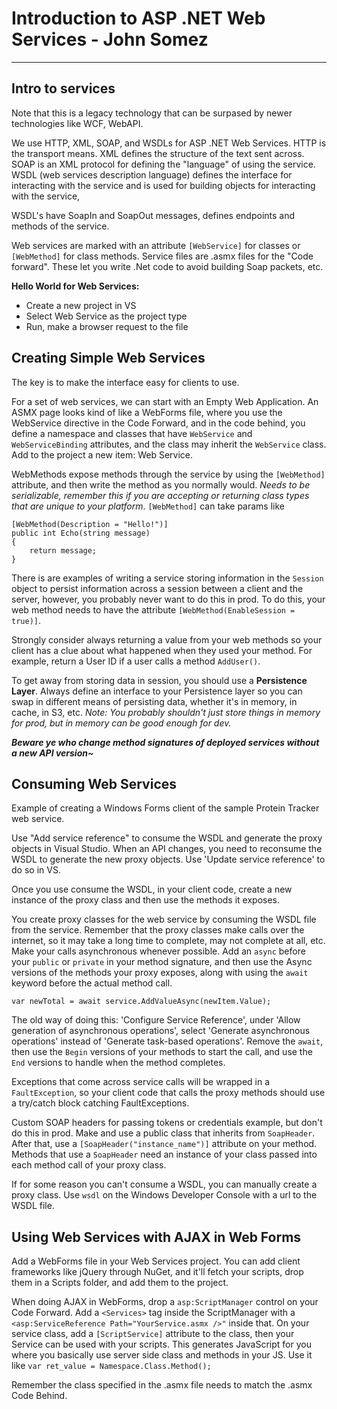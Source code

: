 # Introduction to ASP .NET Web Services - John Somez #
------------------------------------------------------


## Intro to services

Note that this is a legacy technology that can be surpased by newer technologies like WCF, WebAPI.

We use HTTP, XML, SOAP, and WSDLs for ASP .NET Web Services. HTTP is the transport means. XML defines the structure of the text sent across. SOAP is an XML protocol for defining the "language" of using the service. WSDL (web services description language) defines the interface for interacting with the service and is used for building objects for interacting with the service,

WSDL's have SoapIn and SoapOut messages, defines endpoints and methods of the service.

Web services are marked with an attribute `[WebService]` for classes or `[WebMethod]` for class methods. Service files are .asmx files for the "Code forward". These let you write .Net code to avoid building Soap packets, etc.

**Hello World for Web Services:**

* Create a new project in VS
* Select Web Service as the project type
* Run, make a browser request to the file


## Creating Simple Web Services

The key is to make the interface easy for clients to use.

For a set of web services, we can start with an Empty Web Application. An ASMX page looks kind of like a WebForms file, where you use the WebService directive in the Code Forward, and in the code behind, you define a namespace and classes that have `WebService` and `WebServiceBinding` attributes, and the class may inherit the `WebService` class. Add to the project a new item: Web Service.

WebMethods expose methods through the service by using the `[WebMethod]` attribute, and then write the method as you normally would. *Needs to be serializable, remember this if you are accepting or returning class types that are unique to your platform*. `[WebMethod]` can take params like

```
[WebMethod(Description = "Hello!")]   
public int Echo(string message)   
{   
	return message;   
}   
```

There is are examples of writing a service storing information in the `Session` object to persist information across a session between a client and the server, however, you probably never want to do this in prod. To do this, your web method needs to have the attribute `[WebMethod(EnableSession = true)]`.

Strongly consider always returning a value from your web methods so your client has a clue about what happened when they used your method. For example, return a User ID if a user calls a method `AddUser()`.

To get away from storing data in session, you should use a **Persistence Layer**. Always define an interface to your Persistence layer so you can swap in different means of persisting data, whether it's in memory, in cache, in S3, etc. *Note: You probably shouldn't just store things in memory for prod, but in memory can be good enough for dev.*

***Beware ye who change method signatures of deployed services without a new API version~***


## Consuming Web Services

Example of creating a Windows Forms client of the sample Protein Tracker web service.

Use "Add service reference" to consume the WSDL and generate the proxy objects in Visual Studio. When an API changes, you need to reconsume the WSDL to generate the new proxy objects. Use 'Update service reference' to do so in VS.

Once you use consume the WSDL, in your client code, create a new instance of the proxy class and then use the methods it exposes.

You create proxy classes for the web service by consuming the WSDL file from the service. Remember that the proxy classes make calls over the internet, so it may take a long time to complete, may not complete at all, etc. Make your calls asynchronous whenever possible. Add an `async` before your `public` or `private` in your method signature, and then use the Async versions of the methods your proxy exposes, along with using the `await` keyword before the actual method call.

```
var newTotal = await service.AddValueAsync(newItem.Value);
```
 
The old way of doing this: 'Configure Service Reference', under 'Allow generation of asynchronous operations', select 'Generate asynchronous operations' instead of 'Generate task-based operations'. Remove the `await`, then use the `Begin` versions of your methods to start the call, and use the `End` versions to handle when the method completes.

Exceptions that come across service calls will be wrapped in a `FaultException`, so your client code that calls the proxy methods should use a try/catch block catching FaultExceptions.

Custom SOAP headers for passing tokens or credentials example, but don't do this in prod. Make and use a public class that inherits from `SoapHeader`. After that, use a `[SoapHeader("instance_name")]` attribute on your method. Methods that use a `SoapHeader` need an instance of your class passed into each method call of your proxy class.

If for some reason you can't consume a WSDL, you can manually create a proxy class. Use `wsdl` on the Windows Developer Console with a url to the WSDL file.

##  Using Web Services with AJAX in Web Forms

Add a WebForms file in your Web Services project. You can add client frameworks like jQuery through NuGet, and it'll fetch your scripts, drop them in a Scripts folder, and add them to the project.

When doing AJAX in WebForms, drop a `asp:ScriptManager` control on your Code Forward. Add a `<Services>` tag inside the ScriptManager with a `<asp:ServiceReference Path="YourService.asmx />"` inside that. On your service class, add a `[ScriptService]` attribute to the class, then your Service can be used with your scripts. This generates JavaScript for you where you basically use server side class and methods in your JS. Use it like `var ret_value = Namespace.Class.Method();`

Remember the class specified in the .asmx file needs to match the .asmx Code Behind.

